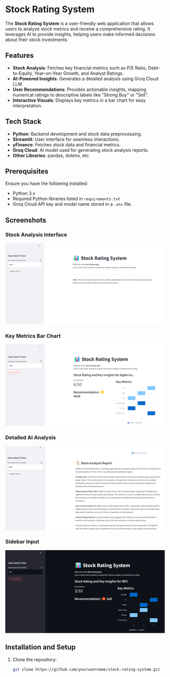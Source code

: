 # Stock Rating System

The **Stock Rating System** is a user-friendly web application that allows users to analyze stock metrics and receive a comprehensive rating. It leverages AI to provide insights, helping users make informed decisions about their stock investments.

## Features

- **Stock Analysis**: Fetches key financial metrics such as P/E Ratio, Debt-to-Equity, Year-on-Year Growth, and Analyst Ratings.
- **AI-Powered Insights**: Generates a detailed analysis using Groq Cloud LLM.
- **User Recommendations**: Provides actionable insights, mapping numerical ratings to descriptive labels like "Strong Buy" or "Sell".
- **Interactive Visuals**: Displays key metrics in a bar chart for easy interpretation.

## Tech Stack

- **Python**: Backend development and stock data preprocessing.
- **Streamlit**: User interface for seamless interactions.
- **yFinance**: Fetches stock data and financial metrics.
- **Groq Cloud**: AI model used for generating stock analysis reports.
- **Other Libraries**: pandas, dotenv, etc.

## Prerequisites

Ensure you have the following installed:

- Python 3.x
- Required Python libraries listed in `requirements.txt`
- Groq Cloud API key and model name stored in a `.env` file.

## Screenshots

### Stock Analysis Interface
![Screenshot](images/Screenshot%202024-12-26%20172638.png)

### Key Metrics Bar Chart
![Screenshot](images/Screenshot%202024-12-26%20172732.png)

### Detailed AI Analysis
![Screenshot](images/Screenshot%202024-12-26%20172814.png)

### Sidebar Input
![Screenshot](images/Screenshot%202024-12-26%20173017.png)

## Installation and Setup

1. Clone the repository:

   ```bash
   git clone https://github.com/yourusername/stock-rating-system.git

